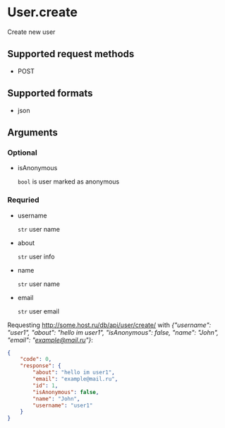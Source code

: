 # User.create
Create new user

## Supported request methods 
* POST

## Supported formats
* json

## Arguments
### Optional
* isAnonymous

   ```bool``` is user marked as anonymous


### Requried
* username

   ```str``` user name
* about

   ```str``` user info
* name

   ```str``` user name
* email

   ```str``` user email


Requesting http://some.host.ru/db/api/user/create/ with *{"username": "user1", "about": "hello im user1", "isAnonymous": false, "name": "John", "email": "example@mail.ru"}*:
```json
{
    "code": 0,
    "response": {
        "about": "hello im user1",
        "email": "example@mail.ru",
        "id": 1,
        "isAnonymous": false,
        "name": "John",
        "username": "user1"
    }
}
```
